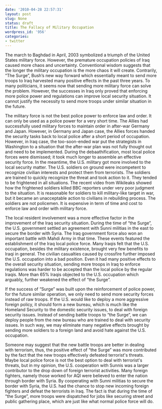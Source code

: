 ```yaml
---
date: '2010-04-28 22:57:31'
layout: post
slug: None
status: draft
title: The Fallacy of Military Occupation
wordpress_id: '956'
categories:
- twitter
---
```


The march to Baghdad in April, 2003 symbolized a triumph of the United States military force. However, the premature occupation policies of Iraq caused more chaos and uncertainty. Conventional wisdom suggests that the longer the military occupation is the more chaos it will create.  Contrarily, “The Surge”, Bush’s new way forward which essentially meant to send more troops to Iraq harvested many positive effects in the past three years. To many politicians, it seems now that sending more military force can solve the problem. However, the successes in Iraq only proved that enforcing more police power and regulations can improve local security situation. It cannot justify the necessity to send more troops under similar situation in the future.

The military force is not the best police power to enforce law and order.  It can only be used as a police power for a very short time. The Allies had successfully used military forces to maintain order in after-war Germany and Japan. However, in Germany and Japan case, the Allies forces handed the security tasks back to local police after a short period of occupation. However, in Iraq case, the too-soon-ended war put the strategists in Washington to a situation that the after-war plan was not fully thought out and need to be implemented. During the debaathification, most local police forces were dismissed; it took much longer to assemble an effective security force. In the meantime, the U.S. military got more involved to the local security matter. The U.S. soldiers on ground were incompetent to recognize civilian interests and protect them from terrorists. The soldiers are trained to quickly recognize the threat and took action to it. They tended to be frightened in all situations. The recent video from Wikileaks showed how the frightened soldiers killed BBC reporters under very poor judgment to the situation. It is reasonable for soldiers to kill military-like target in war, but it became an unacceptable action to civilians in rebuilding process.  The soldiers are not policemen. It is expensive in term of time and cost to enforce law and order with military force.

The local resident involvement was a more effective factor in the improvement of the Iraq security situation. During the time of “the Surge”, the U.S. government settled an agreement with Sunni militias in the east to secure the border with Syria. The Iraq government force also won an important battle with Mahdi Army in that time. These events featured the establishment of the Iraq local police force. Many Iraqis  felt that the U.S. occupation, besides the military existence, brought very few benefits to Iraqi in general. The civilian casualties caused by crossfire further imposed the U.S. occupation into a bad position. Even it had many positive effects to the overall security situation, sending more troops in Iraq to enforce regulations was harder to be accepted than the local police by the regular Iraqis. More than 65% Iraqis objected to the U.S. occupation which arguably, further weakened the effect of “the Surge”.

If the success of “Surge” was built upon the reinforcement of police power, for the future similar operation, we only need to send more security forces instead of raw troops. If the U.S. would like to deploy a more aggressive foreign policy, it should form a new bureau, which is much like the Homeland Security to the domestic security issues, to deal with foreign security issues. Instead of sending battle troops to “the Surge”, we can deploy people from the new bureau who are trained to deal with security issues. In such way, we may eliminate many negative effects brought by sending more soldiers to a foreign land and avoid hate against the U.S. occupation.

Someone may suggest that the new battle troops are better in dealing with terrorism, thus, the positive effect of “the Surge” was more contributed by the fact that the new troops effectively defeated terrorist's threats. Maybe local police force is not the best option to deal with terrorist's threats, but in my opinion, the U.S. cooperation with Sunnis was a larger contributor to the drop down of foreign terrorist activities. Many foreign fighters, namely those worked for AQI were believed to enter the nation through border with Syria. By cooperating with Sunni militias to secure the border with Syria, the U.S. had the chance to stop new incoming foreign fighters and defeat the terrorists in Iraq. The fact is that during the time of “the Surge”, more troops were dispatched for jobs like securing street and public gathering place, which are just like what normal police force will do.
